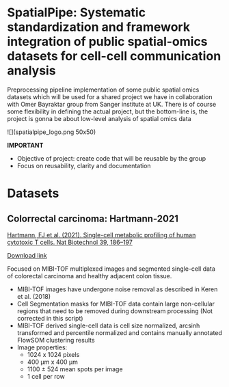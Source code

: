 # SpatialPipe: Systematic standardization and framework integration of public spatial-omics datasets for cell-cell communication analysis

Preprocessing pipeline implementation of some public spatial omics datasets which will be used for a shared project we have in collaboration with Omer Bayraktar group from Sanger institute at UK. There is of course some flexibility in defining the actual project, but the bottom-line is, the project is gonna be about low-level analysis of spatial omics data

![](spatialpipe_logo.png 50x50)

**IMPORTANT**
- Objective of project: create code that will be reusable by the group
- Focus on reusability, clarity and documentation

# Datasets

## Colorrectal carcinoma: Hartmann-2021
[Hartmann, FJ et al. (2021). Single-cell metabolic profiling of human cytotoxic T cells. Nat Biotechnol 39, 186–197](https://www.nature.com/articles/s41587-020-0651-8)

[Download link](https://zenodo.org/record/3951613)

Focused on MIBI-TOF multiplexed images and segmented single-cell data of colorectal carcinoma and healthy adjacent colon tissue.

- MIBI-TOF images have undergone noise removal as described in Keren et al. (2018)
- Cell Segmentation masks for MIBI-TOF data contain large non-cellular regions that need to be removed during downstream processing (Not corrected in this script)
- MIBI-TOF derived single-cell data is cell size normalized, arcsinh transformed and percentile normalized and contains manually annotated FlowSOM clustering results
- Image properties:
  - 1024 x 1024 pixels
  - 400 µm x 400 µm
  - 1100 ± 524 mean spots per image
  - 1 cell per row
